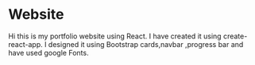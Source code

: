 # Website
Hi this is my portfolio website using React.
I have created it using create-react-app.
I designed it using Bootstrap cards,navbar ,progress bar and have used google Fonts.
